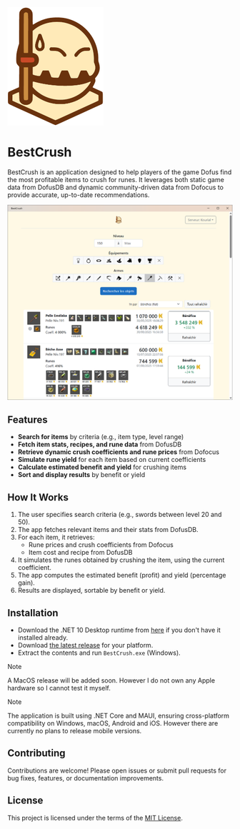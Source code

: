 ![](Docs/logo.png)

# BestCrush

BestCrush is an application designed to help players of the game Dofus find the most profitable items to crush for runes. It leverages both static game data from DofusDB and dynamic community-driven data from Dofocus to provide accurate, up-to-date recommendations.

![](Docs/Screenshots/search_shovels.png)

## Features
- **Search for items** by criteria (e.g., item type, level range)
- **Fetch item stats, recipes, and rune data** from DofusDB
- **Retrieve dynamic crush coefficients and rune prices** from Dofocus
- **Simulate rune yield** for each item based on current coefficients
- **Calculate estimated benefit and yield** for crushing items
- **Sort and display results** by benefit or yield

## How It Works
1. The user specifies search criteria (e.g., swords between level 20 and 50).
2. The app fetches relevant items and their stats from DofusDB.
3. For each item, it retrieves:
   - Rune prices and crush coefficients from Dofocus
   - Item cost and recipe from DofusDB
4. It simulates the runes obtained by crushing the item, using the current coefficient.
5. The app computes the estimated benefit (profit) and yield (percentage gain).
6. Results are displayed, sortable by benefit or yield.

## Installation

- Download the .NET 10 Desktop runtime from [here](https://dotnet.microsoft.com/en-us/download/dotnet/10.0) if you don't have it installed already.
- Download [the latest release](https://github.com/ismailbennani/DofusSharp/releases/latest) for your platform.
- Extract the contents and run `BestCrush.exe` (Windows).

> [!NOTE]
> A MacOS release will be added soon. 
> However I do not own any Apple hardware so I cannot test it myself.


> [!NOTE]
> The application is built using .NET Core and MAUI, ensuring cross-platform compatibility on Windows, macOS, Android and iOS.
> However there are currently no plans to release mobile versions.

## Contributing

Contributions are welcome! Please open issues or submit pull requests for bug fixes, features, or documentation improvements.

## License

This project is licensed under the terms of the [MIT License](../LICENSE.md).
